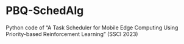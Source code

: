 # PBQ-SchedAlg
Python code of “A Task Scheduler for Mobile Edge Computing Using Priority-based Reinforcement Learning” (SSCI 2023)
